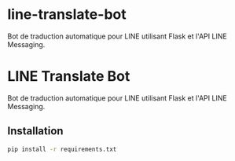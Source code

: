 # line-translate-bot
Bot de traduction automatique pour LINE utilisant Flask et l'API LINE Messaging.
# LINE Translate Bot

Bot de traduction automatique pour LINE utilisant Flask et l'API LINE Messaging.

## Installation

```bash
pip install -r requirements.txt
